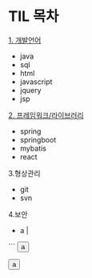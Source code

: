 # TIL 목차

[1. 개발언어](https://github.com/KimJinoook/Kimjinoook.github.io/blob/main/todayLearn/1.lang.md)   
  - java
  - sql
  - html
  - javascript
  - jquery
  - jsp   


[2. 프레임워크/라이브러리](https://github.com/KimJinoook/Kimjinoook.github.io/blob/main/todayLearn/2.framework.md)  
  - spring
  - springboot
  - mybatis   
  - react   


3.형상관리  
  - git
  - svn   


4.보안
  - a
    |
<script type="application/javascript">
  alert('a');
</script>

<!DOCTYPE html>
<html>
  <body>
 ```   <button type="button">a</button>
<script type="application/javascript">
  alert('a');
</script>
  </body>
</html>

 <button> a </button>
 

